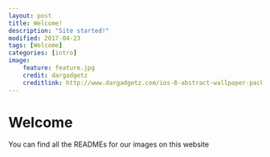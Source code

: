 ```yaml
---
layout: post
title: Welcome!
description: "Site started!"
modified: 2017-04-23
tags: [Welcome]
categories: [intro]
image:
    feature: feature.jpg
    credit: dargadgetz
    creditlink: http://www.dargadgetz.com/ios-8-abstract-wallpaper-pack-for-iphone-5s-5c-and-ipod-touch-retina/
---
```


# Welcome


You can find all the READMEs for our images on this website